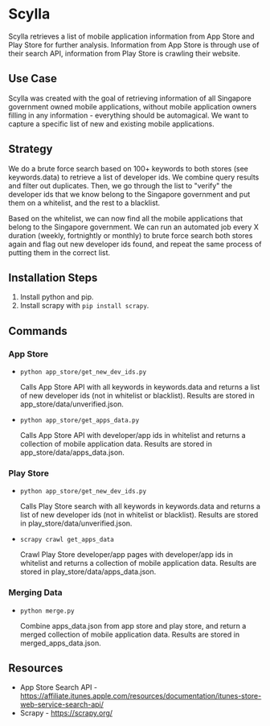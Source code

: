 # Scylla

Scylla retrieves a list of mobile application information from App Store and Play Store for further analysis. Information from App Store is through use of their search API, information from Play Store is crawling their website.

## Use Case

Scylla was created with the goal of retrieving information of all Singapore government owned mobile applications, without mobile application owners filling in any information - everything should be automagical. We want to capture a specific list of new and existing mobile applications.

## Strategy

We do a brute force search based on 100+ keywords to both stores (see keywords.data) to retrieve a list of developer ids. We combine query results and filter out duplicates. Then, we go through the list to "verify" the developer ids that we know belong to the Singapore government and put them on a whitelist, and the rest to a blacklist.

Based on the whitelist, we can now find all the mobile applications that belong to the Singapore government. We can run an automated job every X duration (weekly, fortnightly or monthly) to brute force search both stores again and flag out new developer ids found, and repeat the same process of putting them in the correct list.

## Installation Steps

1. Install python and pip.
2. Install scrapy with `pip install scrapy`.

## Commands

### App Store

- `python app_store/get_new_dev_ids.py`

  Calls App Store API with all keywords in keywords.data and returns a list of new developer ids (not in whitelist or blacklist). Results are stored in app_store/data/unverified.json.

- `python app_store/get_apps_data.py`

  Calls App Store API with developer/app ids in whitelist and returns a collection of mobile application data. Results are stored in app_store/data/apps_data.json.

### Play Store

- `python app_store/get_new_dev_ids.py`

  Calls Play Store search with all keywords in keywords.data and returns a list of new developer ids (not in whitelist or blacklist). Results are stored in play_store/data/unverified.json.

- `scrapy crawl get_apps_data`

  Crawl Play Store developer/app pages with developer/app ids in whitelist and returns a collection of mobile application data. Results are stored in play_store/data/apps_data.json.

### Merging Data

- `python merge.py`

  Combine apps_data.json from app store and play store, and return a merged collection of mobile application data. Results are stored in merged_apps_data.json.

## Resources

- App Store Search API - https://affiliate.itunes.apple.com/resources/documentation/itunes-store-web-service-search-api/
- Scrapy - https://scrapy.org/
